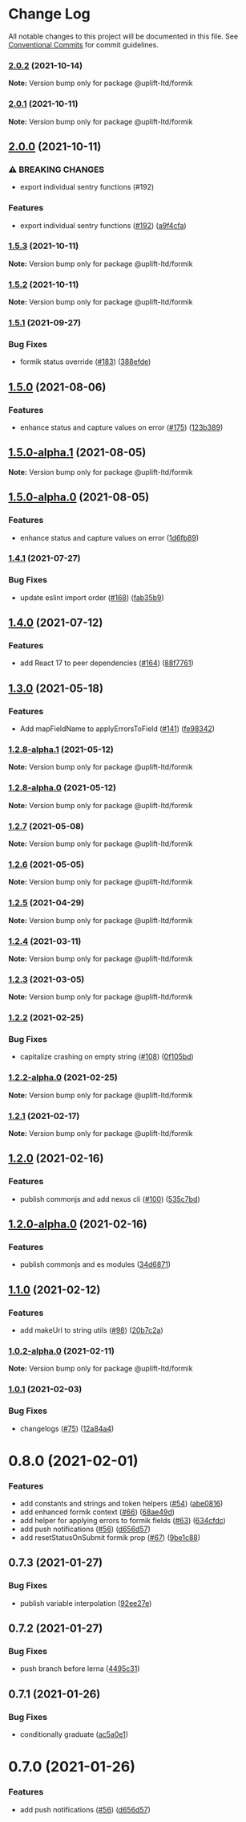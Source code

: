 # Change Log

All notable changes to this project will be documented in this file.
See [Conventional Commits](https://conventionalcommits.org) for commit guidelines.

### [2.0.2](https://github.com/uplift-ltd/nexus/compare/@uplift-ltd/formik@2.0.1...@uplift-ltd/formik@2.0.2) (2021-10-14)

**Note:** Version bump only for package @uplift-ltd/formik





### [2.0.1](https://github.com/uplift-ltd/nexus/compare/@uplift-ltd/formik@2.0.0...@uplift-ltd/formik@2.0.1) (2021-10-11)

**Note:** Version bump only for package @uplift-ltd/formik





## [2.0.0](https://github.com/uplift-ltd/nexus/compare/@uplift-ltd/formik@1.5.3...@uplift-ltd/formik@2.0.0) (2021-10-11)


### ⚠ BREAKING CHANGES

* export individual sentry functions (#192)

### Features

* export individual sentry functions ([#192](https://github.com/uplift-ltd/nexus/issues/192)) ([a9f4cfa](https://github.com/uplift-ltd/nexus/commit/a9f4cfa4fae57257d4cf4761d8c6bc857182f38a))



### [1.5.3](https://github.com/uplift-ltd/nexus/compare/@uplift-ltd/formik@1.5.2...@uplift-ltd/formik@1.5.3) (2021-10-11)

**Note:** Version bump only for package @uplift-ltd/formik





### [1.5.2](https://github.com/uplift-ltd/nexus/compare/@uplift-ltd/formik@1.5.1...@uplift-ltd/formik@1.5.2) (2021-10-11)

**Note:** Version bump only for package @uplift-ltd/formik





### [1.5.1](https://github.com/uplift-ltd/nexus/compare/@uplift-ltd/formik@1.5.0...@uplift-ltd/formik@1.5.1) (2021-09-27)


### Bug Fixes

* formik status override ([#183](https://github.com/uplift-ltd/nexus/issues/183)) ([388efde](https://github.com/uplift-ltd/nexus/commit/388efde42b248c162a1424c85c440d85005c5b52))



## [1.5.0](https://github.com/uplift-ltd/nexus/compare/@uplift-ltd/formik@1.4.1...@uplift-ltd/formik@1.5.0) (2021-08-06)


### Features

* enhance status and capture values on error ([#175](https://github.com/uplift-ltd/nexus/issues/175)) ([123b389](https://github.com/uplift-ltd/nexus/commit/123b389c2122849869e2f770d17f83b00d03c3da))



## [1.5.0-alpha.1](https://github.com/uplift-ltd/nexus/compare/@uplift-ltd/formik@1.5.0-alpha.0...@uplift-ltd/formik@1.5.0-alpha.1) (2021-08-05)

**Note:** Version bump only for package @uplift-ltd/formik





## [1.5.0-alpha.0](https://github.com/uplift-ltd/nexus/compare/@uplift-ltd/formik@1.4.1...@uplift-ltd/formik@1.5.0-alpha.0) (2021-08-05)


### Features

* enhance status and capture values on error ([1d6fb89](https://github.com/uplift-ltd/nexus/commit/1d6fb8930d3105ebedfd53f98155535d8333f524))



### [1.4.1](https://github.com/uplift-ltd/nexus/compare/@uplift-ltd/formik@1.4.0...@uplift-ltd/formik@1.4.1) (2021-07-27)


### Bug Fixes

* update eslint import order ([#168](https://github.com/uplift-ltd/nexus/issues/168)) ([fab35b9](https://github.com/uplift-ltd/nexus/commit/fab35b9e60fb96fa9f2d717efe6b5c15c0ea6b0e))



## [1.4.0](https://github.com/uplift-ltd/nexus/compare/@uplift-ltd/formik@1.3.0...@uplift-ltd/formik@1.4.0) (2021-07-12)


### Features

* add React 17 to peer dependencies ([#164](https://github.com/uplift-ltd/nexus/issues/164)) ([88f7761](https://github.com/uplift-ltd/nexus/commit/88f77615dfab14127dfdf76f665ee73c3195bcb4))



## [1.3.0](https://github.com/uplift-ltd/nexus/compare/@uplift-ltd/formik@1.2.7...@uplift-ltd/formik@1.3.0) (2021-05-18)


### Features

* Add mapFieldName to applyErrorsToField ([#141](https://github.com/uplift-ltd/nexus/issues/141)) ([fe98342](https://github.com/uplift-ltd/nexus/commit/fe98342facb05264c1645be4c86eb520304d3ced))



### [1.2.8-alpha.1](https://github.com/uplift-ltd/nexus/compare/@uplift-ltd/formik@1.2.8-alpha.0...@uplift-ltd/formik@1.2.8-alpha.1) (2021-05-12)

**Note:** Version bump only for package @uplift-ltd/formik





### [1.2.8-alpha.0](https://github.com/uplift-ltd/nexus/compare/@uplift-ltd/formik@1.2.7...@uplift-ltd/formik@1.2.8-alpha.0) (2021-05-12)

**Note:** Version bump only for package @uplift-ltd/formik





### [1.2.7](https://github.com/uplift-ltd/nexus/compare/@uplift-ltd/formik@1.2.6...@uplift-ltd/formik@1.2.7) (2021-05-08)

**Note:** Version bump only for package @uplift-ltd/formik





### [1.2.6](https://github.com/uplift-ltd/nexus/compare/@uplift-ltd/formik@1.2.5...@uplift-ltd/formik@1.2.6) (2021-05-05)

**Note:** Version bump only for package @uplift-ltd/formik





### [1.2.5](https://github.com/uplift-ltd/nexus/compare/@uplift-ltd/formik@1.2.4...@uplift-ltd/formik@1.2.5) (2021-04-29)

**Note:** Version bump only for package @uplift-ltd/formik





### [1.2.4](https://github.com/uplift-ltd/nexus/compare/@uplift-ltd/formik@1.2.3...@uplift-ltd/formik@1.2.4) (2021-03-11)

**Note:** Version bump only for package @uplift-ltd/formik





### [1.2.3](https://github.com/uplift-ltd/nexus/compare/@uplift-ltd/formik@1.2.2...@uplift-ltd/formik@1.2.3) (2021-03-05)

**Note:** Version bump only for package @uplift-ltd/formik





### [1.2.2](https://github.com/uplift-ltd/nexus/compare/@uplift-ltd/formik@1.2.1...@uplift-ltd/formik@1.2.2) (2021-02-25)


### Bug Fixes

* capitalize crashing on empty string ([#108](https://github.com/uplift-ltd/nexus/issues/108)) ([0f105bd](https://github.com/uplift-ltd/nexus/commit/0f105bd805ba081243cdf05b91106bf670331841))



### [1.2.2-alpha.0](https://github.com/uplift-ltd/nexus/compare/@uplift-ltd/formik@1.2.1...@uplift-ltd/formik@1.2.2-alpha.0) (2021-02-25)

**Note:** Version bump only for package @uplift-ltd/formik





### [1.2.1](https://github.com/uplift-ltd/nexus/compare/@uplift-ltd/formik@1.2.0...@uplift-ltd/formik@1.2.1) (2021-02-17)

**Note:** Version bump only for package @uplift-ltd/formik





## [1.2.0](https://github.com/uplift-ltd/nexus/compare/@uplift-ltd/formik@1.1.0...@uplift-ltd/formik@1.2.0) (2021-02-16)


### Features

* publish commonjs and add nexus cli ([#100](https://github.com/uplift-ltd/nexus/issues/100)) ([535c7bd](https://github.com/uplift-ltd/nexus/commit/535c7bd0ad8224b9dde814f18f9d5082366061e1))



## [1.2.0-alpha.0](https://github.com/uplift-ltd/nexus/compare/@uplift-ltd/formik@1.1.0...@uplift-ltd/formik@1.2.0-alpha.0) (2021-02-16)


### Features

* publish commonjs and es modules ([34d6871](https://github.com/uplift-ltd/nexus/commit/34d6871f720efebf2d48773ae1e17c8dc6fd652d))



## [1.1.0](https://github.com/uplift-ltd/nexus/compare/@uplift-ltd/formik@1.0.1...@uplift-ltd/formik@1.1.0) (2021-02-12)


### Features

* add makeUrl to string utils ([#98](https://github.com/uplift-ltd/nexus/issues/98)) ([20b7c2a](https://github.com/uplift-ltd/nexus/commit/20b7c2acf9f0738c4af64344db6510c46fa71c69))



### [1.0.2-alpha.0](https://github.com/uplift-ltd/nexus/compare/@uplift-ltd/formik@1.0.1...@uplift-ltd/formik@1.0.2-alpha.0) (2021-02-11)

**Note:** Version bump only for package @uplift-ltd/formik





### [1.0.1](https://github.com/uplift-ltd/nexus/compare/@uplift-ltd/formik@0.8.0...@uplift-ltd/formik@1.0.1) (2021-02-03)


### Bug Fixes

* changelogs ([#75](https://github.com/uplift-ltd/nexus/issues/75)) ([12a84a4](https://github.com/uplift-ltd/nexus/commit/12a84a443f74257efe930d0dcf96b61635643dcd))



# 0.8.0 (2021-02-01)


### Features

* add constants and strings and token helpers ([#54](https://github.com/uplift-ltd/nexus/issues/54))
  ([abe0816](https://github.com/uplift-ltd/nexus/commit/abe08162dec2552c083680fde4ce80bf9d4b6675))
* add enhanced formik context ([#66](https://github.com/uplift-ltd/nexus/issues/66))
  ([68ae49d](https://github.com/uplift-ltd/nexus/commit/68ae49de012675479bf376577a0c32d471587c33))
* add helper for applying errors to formik fields
  ([#63](https://github.com/uplift-ltd/nexus/issues/63))
  ([634cfdc](https://github.com/uplift-ltd/nexus/commit/634cfdc162b11311c154bb48eee3b0da6d901b30))
* add push notifications ([#56](https://github.com/uplift-ltd/nexus/issues/56))
  ([d656d57](https://github.com/uplift-ltd/nexus/commit/d656d57fa545c77c9c28aab77e57ea43a2bacc60))
* add resetStatusOnSubmit formik prop ([#67](https://github.com/uplift-ltd/nexus/issues/67))
  ([9be1c88](https://github.com/uplift-ltd/nexus/commit/9be1c8872fee6482460aff53c14f4d641ec19d32))


## 0.7.3 (2021-01-27)


### Bug Fixes

* publish variable interpolation
  ([92ee27e](https://github.com/uplift-ltd/nexus/commit/92ee27e2b1a473d14e95120fd9835f90e2b4b0d0))





## 0.7.2 (2021-01-27)


### Bug Fixes

* push branch before lerna
  ([4495c31](https://github.com/uplift-ltd/nexus/commit/4495c311019edad65242fddfcbec3763a86f528c))





## 0.7.1 (2021-01-26)


### Bug Fixes

* conditionally graduate
  ([ac5a0e1](https://github.com/uplift-ltd/nexus/commit/ac5a0e1fc880399a0b498e7eac042f1572fee991))





# 0.7.0 (2021-01-26)


### Features

* add push notifications ([#56](https://github.com/uplift-ltd/nexus/issues/56))
  ([d656d57](https://github.com/uplift-ltd/nexus/commit/d656d57fa545c77c9c28aab77e57ea43a2bacc60))
